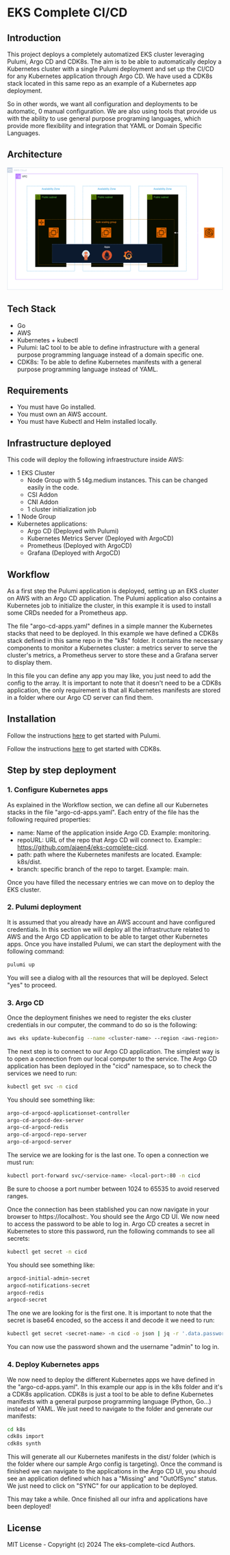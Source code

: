 # EKS Complete CI/CD

## Introduction

This project deploys a completely automatized EKS cluster leveraging Pulumi, Argo CD and CDK8s. The aim is to be able to automatically deploy a Kubernetes cluster with a single Pulumi deployment and set up the CI/CD for any Kubernetes application through Argo CD. We have used a CDK8s stack located in this same repo as an example of a Kubernetes app deployment.

So in other words, we want all configuration and deployments to be automatic, 0 manual configuration. We are also using tools that provide us with the ability to use general purpose programing languages, which provide more flexibility and integration that YAML or Domain Specific Languages.

## Architecture

![Alt text](imgs/eks-diagram.png?raw=true "EKS Diagram")

## Tech Stack

- Go
- AWS
- Kubernetes + kubectl
- Pulumi: IaC tool to be able to define infrastructure with a general purpose programming language instead of a domain specific one.
- CDK8s: To be able to define Kubernetes manifests with a general purpose programming language instead of YAML.

## Requirements

- You must have Go installed.
- You must own an AWS account.
- You must have Kubectl and Helm installed locally.

## Infrastructure deployed

This code will deploy the following infraestructure inside AWS:
- 1 EKS Cluster
    - Node Group with 5 t4g.medium instances. This can be changed easily in the code.
    - CSI Addon
    - CNI Addon
    - 1 cluster initialization job
- 1 Node Group
- Kubernetes applications:
    - Argo CD (Deployed with Pulumi)
    - Kubernetes Metrics Server (Deployed with ArgoCD)
    - Prometheus (Deployed with ArgoCD)
    - Grafana (Deployed with ArgoCD)

## Workflow

As a first step the Pulumi application is deployed, setting up an EKS cluster on AWS with an Argo CD application. The Pulumi application also contains a Kubernetes job to initialize the cluster, in this example it is used to install some CRDs needed for a Prometheus app.

The file "argo-cd-apps.yaml" defines in a simple manner the Kubernetes stacks that need to be deployed. In this example we have defined a CDK8s stack defined in this same repo in the "k8s" folder. It contains the necessary components to monitor a Kubernetes cluster: a metrics server to serve the cluster's metrics, a Prometheus server to store these and a Grafana server to display them.

In this file you can define any app you may like, you just need to add the config to the array. It is important to note that it doesn't need to be a CDK8s application, the only requirement is that all Kubernetes manifests are stored in a folder where our Argo CD server can find them.

## Installation

Follow the instructions [here](https://www.pulumi.com/docs/clouds/aws/get-started/) to get started with Pulumi.

Follow the instructions [here](https://cdk8s.io/docs/latest/get-started/) to get started with CDK8s.

## Step by step deployment

### 1. Configure Kubernetes apps

As explained in the Workflow section, we can define all our Kubernetes stacks in the file "argo-cd-apps.yaml". Each entry of the file has the following required properties:

- name: Name of the application inside Argo CD. Example: monitoring.
- repoURL: URL of the repo that Argo CD will connect to. Example:: https://github.com/ajaen4/eks-complete-cicd.
- path: path where the Kubernetes manifests are located. Example: k8s/dist.
- branch: specific branch of the repo to target. Example: main.

Once you have filled the necessary entries we can move on to deploy the EKS cluster.

### 2. Pulumi deployment

It is assumed that you already have an AWS account and have configured credentials. In this section we will deploy all the infrastructure related to AWS and the Argo CD application to be able to target other Kubernetes apps. Once you have installed Pulumi, we can start the deployment with the following command:

```bash
pulumi up
```

You will see a dialog with all the resources that will be deployed. Select "yes" to proceed.

### 3. Argo CD

Once the deployment finishes we need to register the eks cluster credentials in our computer, the command to do so is the following:

```bash
aws eks update-kubeconfig --name <cluster-name> --region <aws-region>
```

The next step is to connect to our Argo CD application. The simplest way is to open a connection from our local computer to the service. The Argo CD application has been deployed in the "cicd" namespace, so to check the services we need to run:

```bash
kubectl get svc -n cicd
```

You should see something like:
```bash
argo-cd-argocd-applicationset-controller
argo-cd-argocd-dex-server
argo-cd-argocd-redis
argo-cd-argocd-repo-server
argo-cd-argocd-server
```

The service we are looking for is the last one. To open a connection we must run:

```bash
kubectl port-forward svc/<service-name> <local-port>:80 -n cicd
```

Be sure to choose a port number between 1024 to 65535 to avoid reserved ranges.

Once the connection has been stablished you can now navigate in your browser to https://localhost:<local-port>. You should see the Argo CD UI. We now need to access the password to be able to log in. Argo CD creates a secret in Kubernetes to store this password, run the following commands to see all secrets:

```bash
kubectl get secret -n cicd
```

You should see something like:

```bash
argocd-initial-admin-secret
argocd-notifications-secret
argocd-redis
argocd-secret
```

The one we are looking for is the first one. It is important to note that the secret is base64 encoded, so the access it and decode it we need to run:

```bash
kubectl get secret <secret-name> -n cicd -o json | jq -r '.data.password' | base64 --decode
```

You can now use the password shown and the username "admin" to log in.

### 4. Deploy Kubernetes apps

We now need to deploy the different Kubernetes apps we have defined in the "argo-cd-apps.yaml". In this example our app is in the k8s folder and it's a CDK8s application. CDK8s is just a tool to be able to define Kubernetes manifests with a general purpose programming language (Python, Go...) instead of YAML. We just need to navigate to the folder and generate our manifests:

```bash
cd k8s
cdk8s import
cdk8s synth
```

This will generate all our Kubernetes manifests in the dist/ folder (which is the folder where our sample Argo config is targeting). Once the command is finished we can navigate to the applications in the Argo CD UI, you should see an application defined which has a "Missing" and "OutOfSync" status. We just need to click on "SYNC" for our application to be deployed.

This may take a while. Once finished all our infra and applications have been deployed!


## License

MIT License - Copyright (c) 2024 The eks-complete-cicd Authors.
